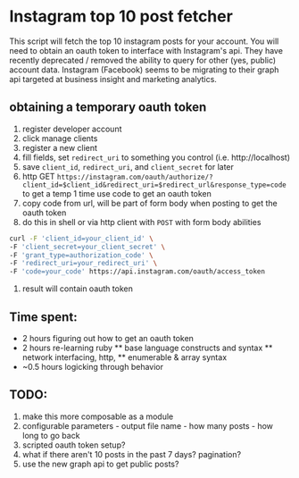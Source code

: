 # Instagram top 10 post fetcher

This script will fetch the top 10 instagram posts for your account. You will need to obtain an oauth token to interface with Instagram's api. They have recently deprecated / removed the ability to query for other (yes, public) account data. Instagram (Facebook) seems to be migrating to their graph api targeted at business insight and marketing analytics.


## obtaining a temporary oauth token

1. register developer account
1. click manage clients
1. register a new client
1. fill fields, set `redirect_uri` to something you control (i.e. http://localhost)
1. save `client_id`, `redirect_uri`, and `client_secret` for later
1. http GET `https://instagram.com/oauth/authorize/?client_id=$client_id&redirect_uri=$redirect_url&response_type=code` to get a temp 1 time use code to get an oauth token
1. copy code from url, will be part of form body when posting to get the oauth token
1. do this in shell or via http client with `POST` with form body abilities 
```bash
curl -F 'client_id=your_client_id' \
-F 'client_secret=your_client_secret' \
-F 'grant_type=authorization_code' \
-F 'redirect_uri=your_redirect_uri' \
-F 'code=your_code' https://api.instagram.com/oauth/access_token
```
1. result will contain oauth token

## Time spent: 

* 2 hours figuring out how to get an oauth token
* 2 hours re-learning ruby
** base language constructs and syntax
** network interfacing, http,
** enumerable & array syntax
* ~0.5 hours logicking through behavior

## TODO:

1. make this more composable as a module
1. configurable parameters
		- output file name
		- how many posts
		- how long to go back
1. scripted oauth token setup?
1. what if there aren't 10 posts in the past 7 days? pagination?
1. use the new graph api to get public posts?

